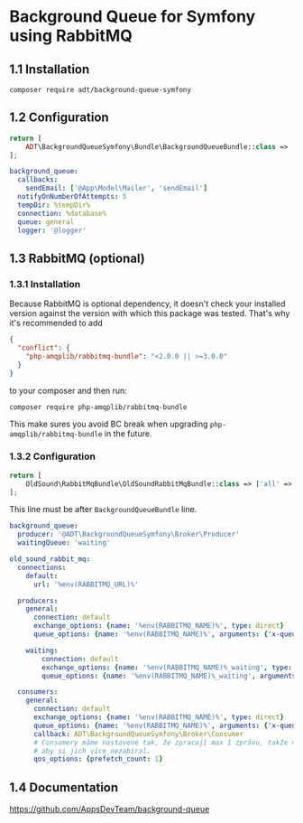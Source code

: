 # Background Queue for Symfony using RabbitMQ

## 1.1 Installation

```
composer require adt/background-queue-symfony
```

## 1.2 Configuration

```php
return [
    ADT\BackgroundQueueSymfony\Bundle\BackgroundQueueBundle::class => ['all' => true]
];
```

```yaml
background_queue:
  callbacks:
    sendEmail: ['@App\Model\Mailer', 'sendEmail']
  notifyOnNumberOfAttempts: 5
  tempDir: %tempDir%
  connection: %database%
  queue: general
  logger: '@logger'
```

## 1.3 RabbitMQ (optional)

### 1.3.1 Installation

Because RabbitMQ is optional dependency, it doesn't check your installed version against the version with which this package was tested. That's why it's recommended to add

```json
{
  "conflict": {
    "php-amqplib/rabbitmq-bundle": "<2.0.0 || >=3.0.0"
  }
}
```

to your composer and then run:

```
composer require php-amqplib/rabbitmq-bundle
```

This make sures you avoid BC break when upgrading `php-amqplib/rabbitmq-bundle` in the future.

### 1.3.2 Configuration

```php
return [
    OldSound\RabbitMqBundle\OldSoundRabbitMqBundle::class => ['all' => true]
];
```

This line must be after `BackgroundQueueBundle` line.

```yaml
background_queue:
  producer: '@ADT\BackgroundQueueSymfony\Broker\Producer'
  waitingQueue: 'waiting'
```

```yaml
old_sound_rabbit_mq:
  connections:
    default:
      url: '%env(RABBITMQ_URL)%'

  producers:
    general:
      connection: default
      exchange_options: {name: '%env(RABBITMQ_NAME)%', type: direct}
      queue_options: {name: '%env(RABBITMQ_NAME)%', arguments: {'x-queue-type': ['S', 'quorum']}}

    waiting:
        connection: default
        exchange_options: {name: '%env(RABBITMQ_NAME)%_waiting', type: direct}
        queue_options: {name: '%env(RABBITMQ_NAME)%_waiting', arguments: {'x-dead-letter-exchange': ['S', %rabbitMQ.name%], 'x-message-ttl': ['I', 1000]}}

  consumers:
    general:
      connection: default
      exchange_options: {name: '%env(RABBITMQ_NAME)%', type: direct}
      queue_options: {name: '%env(RABBITMQ_NAME)%', arguments: {'x-queue-type': ['S', 'quorum']}}
      callback: ADT\BackgroundQueueSymfony\Broker\Consumer
      # Consumery máme nastavené tak, že zpracují max 1 zprávu, takže nastavíme,
      # aby si jich více nezabíral.
      qos_options: {prefetch_count: 1}
```

## 1.4 Documentation

https://github.com/AppsDevTeam/background-queue
